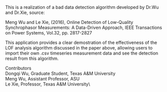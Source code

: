 This is a realization of a bad data detection algorithm developed by Dr.Wu and Dr.Xie, source:

Meng Wu and Le Xie, (2016), Online Detection of Low-Quality Synchrophasor Measurements: A Data-Driven Approach, 
IEEE Transactions on Power Systems, Vol.32, pp. 2817-2827

This application provides a clear demostration of the effectiveness of the LOF analysis algorithm discussed in the paper above,
allowing users to import their own .csv timeseries measurement data and see the detection result from this algorithm.

Contributors\
Dongqi Wu, Graduate Student, Texas A&M University\
Meng Wu, Assistant Professor, ASU\
Le Xie, Professor, Texas A&M University\
